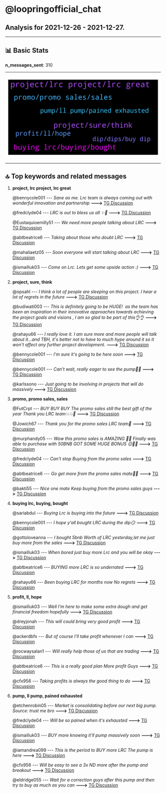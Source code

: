 # **@loopringofficial_chat**
 ## Analysis for **2021-12-26** - **2021-12-27**.

---

## 📊 **Basic Stats**

**n_messages_sent**: 310

---
![wordcloud](loopringofficial_chat_1Days_wordcloud.png)

---


## 🔝 **Top keywords and related messages**

1. **project, lrc project, lrc great**

    @bennycole001 --- *Sane as me. Lrc team is always coming out with wonderful innovation and partnership* **--->** [TG Discussion](https://t.me/loopringofficial_chat/19497)

    @fredclyde04 --- *LRC is out to bless us all ✨🥂* **--->** [TG Discussion](https://t.me/loopringofficial_chat/19660)

    @Eustaquioemilly51 --- *We need more people talking about LRC* **--->** [TG Discussion](https://t.me/loopringofficial_chat/19293)

    @abtbeatrice6 --- *Taking about those who doubt LRC* **--->** [TG Discussion](https://t.me/loopringofficial_chat/19592)

    @mahaliaetz05 --- *Soon everyone will start talking about LRC* **--->** [TG Discussion](https://t.me/loopringofficial_chat/19346)

    @ismailluk03 --- *Come on Lrc. Lets get some upside action :)* **--->** [TG Discussion](https://t.me/loopringofficial_chat/19526)

2. **project, sure, think**

    @opsahl --- *I think a lot of people are sleeping on this project.  I hear a lot of regrets in the future* **--->** [TG Discussion](https://t.me/loopringofficial_chat/19310)

    @budiwati003 --- *This is definitely going to be HUGE!  as the team has been an inspiration in their innovative approaches towards achieving the project goals and visions , I am so glad to be part of this👌👌* **--->** [TG Discussion](https://t.me/loopringofficial_chat/19496)

    @rahayu66 --- *I really love it. I am sure more and more people will talk about it...and TBH, it's better not to have to much hype around it so it won't affect any further project development.* **--->** [TG Discussion](https://t.me/loopringofficial_chat/19295)

    @bennycole001 --- *I'm sure it's going to be here soon* **--->** [TG Discussion](https://t.me/loopringofficial_chat/19483)

    @bennycole001 --- *Can't wait, really eager to see the pump🚀🍾* **--->** [TG Discussion](https://t.me/loopringofficial_chat/19482)

    @karlssono --- *Just going to be involving in projects that will do massively* **--->** [TG Discussion](https://t.me/loopringofficial_chat/19477)

3. **promo, promo sales, sales**

    @FutCrpt --- *BUY BUY BUY The promo sales still the best gift of the year Thank you LRC team💥💥🚀* **--->** [TG Discussion](https://t.me/loopringofficial_chat/19362)

    @Jowich67 --- *Thank you for the promo sales LRC team💯* **--->** [TG Discussion](https://t.me/loopringofficial_chat/19458)

    @murphandy05 --- *Wow this promo sales is AMAZING 🤩🤩 Finally was able to purchase with 50BNB GOT SOME HUGE BONUS 😊🚀🚀* **--->** [TG Discussion](https://t.me/loopringofficial_chat/19192)

    @fredclyde04 --- *Can't stop Buying from the promo sales* **--->** [TG Discussion](https://t.me/loopringofficial_chat/19369)

    @abtbeatrice6 --- *Go get more from the promo sales mate🚀🍾* **--->** [TG Discussion](https://t.me/loopringofficial_chat/19574)

    @bakti55 --- *Nice one mate Keep buying from the promo sales guys* **--->** [TG Discussion](https://t.me/loopringofficial_chat/19366)

4. **buying lrc, buying, bought**

    @sariabdul --- *Buying Lrc is buying into the future* **--->** [TG Discussion](https://t.me/loopringofficial_chat/19393)

    @bennycole001 --- *I hope y'all bought LRC during the dip😏* **--->** [TG Discussion](https://t.me/loopringofficial_chat/19484)

    @gottoloveanna --- *I bought 5bnb Worth of LRC yesterday,let me just buy more from the sales* **--->** [TG Discussion](https://t.me/loopringofficial_chat/19289)

    @ismailluk03 --- *When bored just buy more Lrc and you will be okay* **--->** [TG Discussion](https://t.me/loopringofficial_chat/19560)

    @abtbeatrice6 --- *BUYING more LRC is so underrated* **--->** [TG Discussion](https://t.me/loopringofficial_chat/19434)

    @rahayu66 --- *Been buying LRC for months now No regrets* **--->** [TG Discussion](https://t.me/loopringofficial_chat/19583)

5. **profit, ll, hope**

    @ismailluk03 --- *Well I'm here to make some extra dough and get financial freedom hopefully* **--->** [TG Discussion](https://t.me/loopringofficial_chat/19263)

    @dreyjonah --- *This will could bring very good profit* **--->** [TG Discussion](https://t.me/loopringofficial_chat/19664)

    @ackerdbfx --- *But of course I'll take profit whenever I can* **--->** [TG Discussion](https://t.me/loopringofficial_chat/19613)

    @rocwaysalan1 --- *Will really help those of us that are trading* **--->** [TG Discussion](https://t.me/loopringofficial_chat/19595)

    @abtbeatrice6 --- *This is a really good plan More profit Guys* **--->** [TG Discussion](https://t.me/loopringofficial_chat/19573)

    @cfx956 --- *Taking profits is always the good thing to do* **--->** [TG Discussion](https://t.me/loopringofficial_chat/19266)

6. **pump, ll pump, pained exhausted**

    @etchenrobin05 --- *Market is consolidating before our next big pump.   Source: trust me bro* **--->** [TG Discussion](https://t.me/loopringofficial_chat/19466)

    @fredclyde04 --- *Will be so pained when it's exhausted* **--->** [TG Discussion](https://t.me/loopringofficial_chat/19370)

    @ismailluk03 --- *BUY more knowing it'll pump massively soon* **--->** [TG Discussion](https://t.me/loopringofficial_chat/19561)

    @iamandrea099 --- *This is the period to BUY more LRC The pump is here* **--->** [TG Discussion](https://t.me/loopringofficial_chat/19489)

    @cfx956 --- *Will be easy to see a 3x ND more after the pump and breakout* **--->** [TG Discussion](https://t.me/loopringofficial_chat/19412)

    @eldridge055 --- *Wait for a correction guys after this pump and then try to buy as much as you can* **--->** [TG Discussion](https://t.me/loopringofficial_chat/19321)

